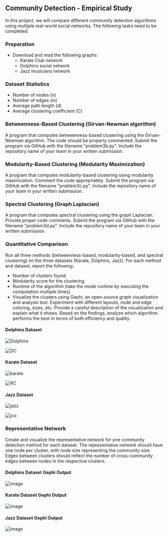 ## Community Detection - Empirical Study

In this project, we will compare different community detection algorithms using multiple real-world social networks. The following tasks need to be completed:

### Preparation
- Download and read the following graphs:
  - Karate Club network
  - Dolphins social network
  - Jazz musicians network

### Dataset Statistics
- Number of nodes (n)
- Number of edges (m)
- Average path length (d)
- Average clustering coefficient (C)

### Betweenness-Based Clustering (Girvan-Newman algorithm)
A program that computes betweenness-based clustering using the Girvan-Newman algorithm. The code should be properly commented. Submit the program via GitHub with the filename "problem3b.py". Include the repository name of your team in your written submission.

### Modularity-Based Clustering (Modularity Maximization)
A program that computes modularity-based clustering using modularity maximization. Comment the code appropriately. Submit the program via GitHub with the filename "problem3c.py". Include the repository name of your team in your written submission.

### Spectral Clustering (Graph Laplacian)
A program that computes spectral clustering using the graph Laplacian. Provide proper code comments. Submit the program via GitHub with the filename "problem3d.py". Include the repository name of your team in your written submission.

### Quantitative Comparison
Run all three methods (betweenness-based, modularity-based, and spectral clustering) on the three datasets (Karate, Dolphins, Jazz). For each method and dataset, report the following:
- Number of clusters found
- Modularity score for the clustering
- Runtime of the algorithm (take the mode runtime by executing the computation multiple times)
- Visualize the clusters using Gephi, an open-source graph visualization and analysis tool. Experiment with different layouts, node and edge coloring, sizes, etc. Provide a careful description of the visualization and explain what it shows.
Based on the findings, analyze which algorithm performs the best in terms of both efficiency and quality.

#### Dolphins Dataset

![Dolphins](https://github.com/MiladAlipour98/Community_Detection/assets/105122009/ccfbf3ae-02a8-4a14-9681-217681d71088)

![DC](https://github.com/MiladAlipour98/Community_Detection/assets/105122009/52c1f3da-642e-4d0f-93e3-c05005ef33d6)

#### Karate Dataset
![karate](https://github.com/MiladAlipour98/Community_Detection/assets/105122009/251cf955-ead9-400e-b22c-73e5c0fdffed)

![KC](https://github.com/MiladAlipour98/Community_Detection/assets/105122009/4a600caa-ba0f-4977-abc2-438cc4354cb6)

#### Jazz Dataset
![jazz](https://github.com/MiladAlipour98/Community_Detection/assets/105122009/cf9836c3-a5c4-4170-9a54-94d1fb42e473)

![jco](https://github.com/MiladAlipour98/Community_Detection/assets/105122009/47de8198-3890-4d91-9fab-4258d38c41ce)

### Representative Network
Create and visualize the representative network for one community detection method for each dataset. The representative network should have one node per cluster, with node size representing the community size. Edges between clusters should reflect the number of cross-community edges between nodes in the respective clusters. 

#### Dolphins Dataset Gephi Output

![image](https://github.com/MiladAlipour98/Community_Detection/assets/105122009/75950542-c1f9-41d5-b1ef-9d89a8261e86)


#### Karate Dataset Gephi Output
![image](https://github.com/MiladAlipour98/Community_Detection/assets/105122009/830bb9e0-ca37-48e2-a647-7926c3b61fe7)


#### Jazz Dataset Gephi Output

![image](https://github.com/MiladAlipour98/Community_Detection/assets/105122009/e1e5077f-6511-4a82-82c3-9f4c465dbe98)
